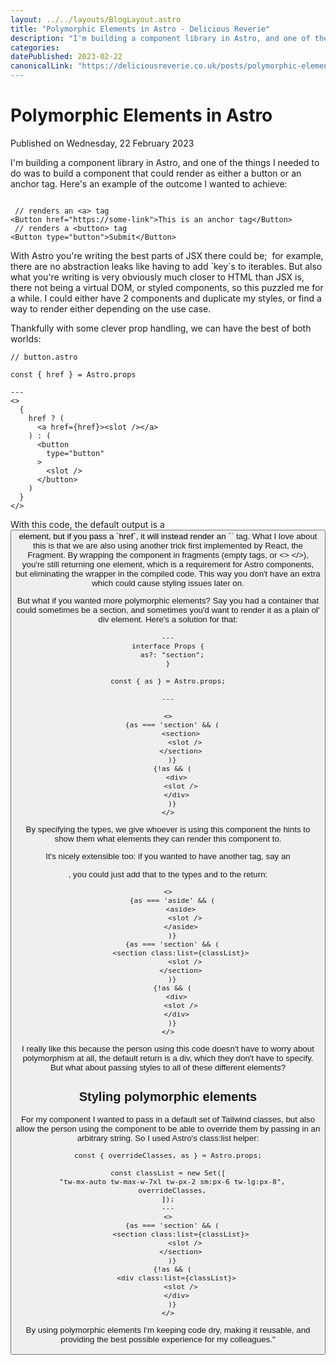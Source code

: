 ```yaml
---
layout: ../../layouts/BlogLayout.astro
title: "Polymorphic Elements in Astro - Delicious Reverie"
description: "I'm building a component library in Astro, and one of the things I needed to do was to build a component that could render as either a button or an anchor tag. Here's how I achieved that."
categories:
datePublished: 2023-02-22
canonicalLink: "https://deliciousreverie.co.uk/posts/polymorphic-elements-astro/
---
```

# Polymorphic Elements in Astro

Published on Wednesday, 22 February 2023

I'm building a component library in Astro, and one of the things I needed to do was to build a component that could render as either a button or an anchor tag. Here's an example of the outcome I wanted to achieve:

```

 // renders an <a> tag
<Button href="https://some-link">This is an anchor tag</Button>
 // renders a <button> tag
<Button type="button">Submit</Button>
```

With Astro you're writing the best parts of JSX there could be;  for example, there are no abstraction leaks like having to add \`key\`s to iterables. But also what you're writing is very obviously much closer to HTML than JSX is, there not being a virtual DOM, or styled components, so this puzzled me for a while. I could either have 2 components and duplicate my styles, or find a way to render either depending on the use case.

Thankfully with some clever prop handling, we can have the best of both worlds:

```
// button.astro

const { href } = Astro.props

---
<>
  {
    href ? (
      <a href={href}><slot /></a>
    ) : (
      <button
        type="button"
      >
        <slot />
      </button>
    )
  }
</>
```

With this code, the default output is a <button> element, but if you pass a \`href\`, it will instead render an \`<a>\` tag. What I love about this is that we are also using another trick first implemented by React, the Fragment. By wrapping the component in fragments (empty tags, or <> </>), you're still returning one element, which is a requirement for Astro components, but eliminating the wrapper in the compiled code. This way you don't have an extra <div> which could cause styling issues later on.

But what if you wanted more polymorphic elements? Say you had a container that could sometimes be a section, and sometimes you'd want to render it as a plain ol' div element. Here's a solution for that:

```
---
interface Props {
  as?: "section";
}

const { as } = Astro.props;

---

<>
  {as === 'section' && (
      <section>
        <slot />
      </section>
  )}
  {!as && (
    <div>
      <slot />
    </div>
  )}
</>
```

By specifying the types, we give whoever is using this component the hints to show them what elements they can render this component to.

It's nicely extensible too: if you wanted to have another tag, say an <aside>, you could just add that to the types and to the return:

```
<>
  {as === 'aside' && (
      <aside>
        <slot />
      </aside>
  )}
  {as === 'section' && (
      <section class:list={classList}>
        <slot />
      </section>
  )}
  {!as && (
    <div>
      <slot />
    </div>
  )}
</>
```

I really like this because the person using this code doesn't have to worry about polymorphism at all, the default return is a div, which they don't have to specify. But what about passing styles to all of these different elements?

## Styling polymorphic elements

For my component I wanted to pass in a default set of Tailwind classes, but also allow the person using the component to be able to override them by passing in an arbitrary string. So I used Astro's class:list helper:

```
const { overrideClasses, as } = Astro.props;

const classList = new Set([
  "tw-mx-auto tw-max-w-7xl tw-px-2 sm:px-6 tw-lg:px-8",
  overrideClasses,
]);
---
<>
  {as === 'section' && (
      <section class:list={classList}>
        <slot />
      </section>
  )}
  {!as && (
    <div class:list={classList}>
      <slot />
    </div>
  )}
</>
```

By using polymorphic elements I'm keeping code dry, making it reusable, and providing the best possible experience for my colleagues."